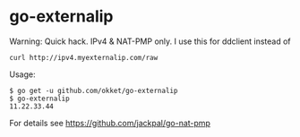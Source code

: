 # go-externalip

Warning: Quick hack. IPv4 & NAT-PMP only. I use this for ddclient instead of 

```
curl http://ipv4.myexternalip.com/raw
```

Usage:
```
$ go get -u github.com/okket/go-externalip
$ go-externalip
11.22.33.44
````

For details see https://github.com/jackpal/go-nat-pmp
